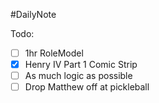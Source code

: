 #DailyNote 

Todo:
- [ ] 1hr RoleModel
- [x] Henry IV Part 1 Comic Strip
- [ ] As much logic as possible
- [ ] Drop Matthew off at pickleball 